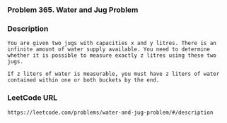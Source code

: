 ### Problem 365. Water and Jug Problem

### Description
	You are given two jugs with capacities x and y litres. There is an infinite amount of water supply available. You need to determine whether it is possible to measure exactly z litres using these two jugs.

	If z liters of water is measurable, you must have z liters of water contained within one or both buckets by the end.

### LeetCode URL
	https://leetcode.com/problems/water-and-jug-problem/#/description
